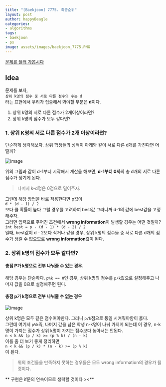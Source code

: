 ```yaml
---
title: "[Baekjoon] 7775. 최종순위"
layout: post
author: happyBeagle
categories:
- algorithms
tags:
- baekjoon
- ps
image: assets/images/baekjoon_7775.PNG
---
```


[문제를 풀러 가봅시다](https://www.acmicpc.net/problem/7775)   

## Idea   
문제를 보자,   
`상위 k명의 점수 중 서로 다른 점수의 수는 d`   
라는 표현에서 우리가 집중해서 봐야할 부분은 **d**이다.  

1. 상위 k명의 서로 다른 점수가 2개이상이라면?  
2. 상위 k명의 점수가 모두 같다면?   

### 1. 상위 K명의 서로 다른 점수가 2개 이상이라면?   

단순하게 생각해보자. 상위 학생들의 성적이 아래와 같이 서로 다른 d개를 가진다면 어떨까?   

![image](https://user-images.githubusercontent.com/68745983/126493481-a3ec35f4-000d-4032-b7b4-d4881a6c2b32.png)   

위의 그림과 같이 d-1부터 시작해서 계산을 해보면, **d-1부터 0까지** 총 d개의 서로 다른 점수가 생기게 된다.   
> 나머지 k-d명은 0점으로 밀어주자.  

그런데 해당 방법을 바로 적용한다면 p값이    
`d * (d - 1) / 2`   
보다 클 확률이 높다 그럴 경우를 고려하여 best값 그러니까 d-1의 값에 best값을 고정해주자.    
그러면 입력으로 주어진 조건에서 **wrong information**이 발생할 경우는 어떤 것일까?    
`int best = p - (d - 1) * (d - 2) / 2`    
일때, best값이 d - 2보다 작거나 같을 경우, 상위 k명의 점수들 중 서로 다른 d개의 점수가 생길 수 없으므로 **wrong information**값이 된다.   

### 2. 상위 k명의 점수가 모두 같다면?    

#### 총점 P가 k명으로 전부 나눠줄 수 있는 경우.   

해당 경우는 단순하다. `p%k == 0`인 경우, 상위 k명의 점수를 `p/k`값으로 설정해주고 나머지 값을 0으로 설정해주면 된다.   

#### 총점 p가 k명으로 전부 나눠줄 수 없는 경우   

![image](https://user-images.githubusercontent.com/68745983/126493481-a3ec35f4-000d-4032-b7b4-d4881a6c2b32.png)  

상위 k명은 모두 같은 점수여야한다. 그러니 `p/k`점으로 통일 시켜줘야함이 옳다.   
그런데 여기서 `p%k`즉, 나머지 값을 남은 학생 n-k명이 나눠 가지게 되는데 이 경우, n-k명이 가지는 점수가 상위 k명이 가지는 점수보다 높아서는 안된다.   
`n < k && (p / k) >= (p % k) / (n - k)`   
이를 좀 더 보기 좋게 정리하면   
`n < k && (p / k) * (n - k) >= (p % k)`   
이 된다.   

> 위의 조건들을 만족하지 못하는 경우들은 모두 wrong information의 경우가 될 것이다.   

** 구현은 if문의 연속이므로 생략할 것이다 ><**
